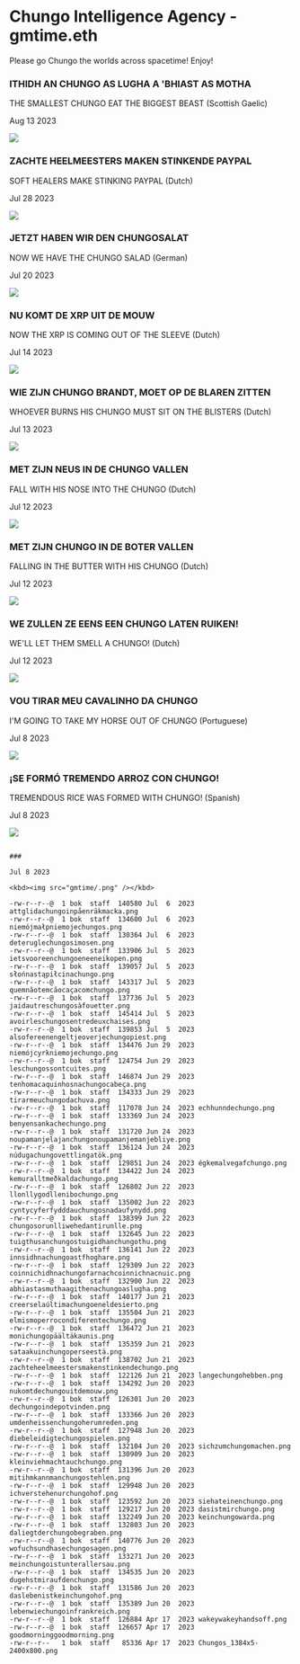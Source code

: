# Chungo Intelligence Agency - gmtime.eth

Please go Chungo the worlds across spacetime! Enjoy!


### ITHIDH AN CHUNGO AS LUGHA A 'BHIAST AS MOTHA

THE SMALLEST CHUNGO EAT THE BIGGEST BEAST (Scottish Gaelic)

Aug 13 2023

<kbd><img src="gmtime/ithidhanchungoaslughaabhiastasmotha.png" /></kbd>


### ZACHTE HEELMEESTERS MAKEN STINKENDE PAYPAL

SOFT HEALERS MAKE STINKING PAYPAL (Dutch)

Jul 28 2023

<kbd><img src="gmtime/zachteheelmeestersmakenstinkendepaypal.png" /></kbd>


### JETZT HABEN WIR DEN CHUNGOSALAT

NOW WE HAVE THE CHUNGO SALAD (German)

Jul 20 2023

<kbd><img src="gmtime/jetzthabenwirdenchungosalat.png" /></kbd>


### NU KOMT DE XRP UIT DE MOUW

NOW THE XRP IS COMING OUT OF THE SLEEVE (Dutch)

Jul 14 2023

<kbd><img src="gmtime/nukomtdexrpuitdemouw.png" /></kbd>


### WIE ZIJN CHUNGO BRANDT, MOET OP DE BLAREN ZITTEN

WHOEVER BURNS HIS CHUNGO MUST SIT ON THE BLISTERS (Dutch)

Jul 13 2023

<kbd><img src="gmtime/wiezijnchungobrandtmoetopdeblarenzitten.png" /></kbd>


### MET ZIJN NEUS IN DE CHUNGO VALLEN

FALL WITH HIS NOSE INTO THE CHUNGO (Dutch)

Jul 12 2023

<kbd><img src="gmtime/metzijnneusindechungovallen.png" /></kbd>


### MET ZIJN CHUNGO IN DE BOTER VALLEN

FALLING IN THE BUTTER WITH HIS CHUNGO (Dutch)

Jul 12 2023

<kbd><img src="gmtime/metzijnchungoindebotervallen.png" /></kbd>

### WE ZULLEN ZE EENS EEN CHUNGO LATEN RUIKEN!

WE'LL LET THEM SMELL A CHUNGO! (Dutch)

Jul 12 2023

<kbd><img src="gmtime/wezullenzeeenseenchungolatenruiken.png" /></kbd>


### VOU TIRAR MEU CAVALINHO DA CHUNGO

I'M GOING TO TAKE MY HORSE OUT OF CHUNGO (Portuguese)

Jul 8 2023

<kbd><img src="gmtime/voutirarmeucavalinhodachungo.png" /></kbd>


### ¡SE FORMÓ TREMENDO ARROZ CON CHUNGO!

TREMENDOUS RICE WAS FORMED WITH CHUNGO! (Spanish)

Jul 8 2023

<kbd><img src="gmtime/seformótremendoarrozconchungo.png" /></kbd>

```

###

Jul 8 2023

<kbd><img src="gmtime/.png" /></kbd>

-rw-r--r--@  1 bok  staff  140580 Jul  6  2023 attglidachungoinpåenräkmacka.png
-rw-r--r--@  1 bok  staff  134600 Jul  6  2023 niemójmałpniemojechungos.png
-rw-r--r--@  1 bok  staff  130364 Jul  6  2023 deteruglechungosimosen.png
-rw-r--r--@  1 bok  staff  133906 Jul  5  2023 ietsvooreenchungoeneeneikopen.png
-rw-r--r--@  1 bok  staff  139057 Jul  5  2023 słońnastąpiłcinachungo.png
-rw-r--r--@  1 bok  staff  143317 Jul  5  2023 quemnãotemcãocaçacomchungo.png
-rw-r--r--@  1 bok  staff  137736 Jul  5  2023 jaidautreschungosàfouetter.png
-rw-r--r--@  1 bok  staff  145414 Jul  5  2023 avoirleschungosentredeuxchaises.png
-rw-r--r--@  1 bok  staff  139853 Jul  5  2023 alsofereenengeltjeoverjechungopiest.png
-rw-r--r--@  1 bok  staff  134476 Jun 29  2023 niemójcyrkniemojechungo.png
-rw-r--r--@  1 bok  staff  124754 Jun 29  2023 leschungossontcuites.png
-rw-r--r--@  1 bok  staff  146874 Jun 29  2023 tenhomacaquinhosnachungocabeça.png
-rw-r--r--@  1 bok  staff  134333 Jun 29  2023 tirarmeuchungodachuva.png
-rw-r--r--@  1 bok  staff  117078 Jun 24  2023 echhunndechungo.png
-rw-r--r--@  1 bok  staff  133369 Jun 24  2023 benyensankachechungo.png
-rw-r--r--@  1 bok  staff  131720 Jun 24  2023 noupamanjelajanchungonoupamanjemanjebliye.png
-rw-r--r--@  1 bok  staff  136124 Jun 24  2023 núdugachungovettlingatök.png
-rw-r--r--@  1 bok  staff  129851 Jun 24  2023 égkemalvegafchungo.png
-rw-r--r--@  1 bok  staff  134422 Jun 24  2023 kemuralltmeðkaldachungo.png
-rw-r--r--@  1 bok  staff  126802 Jun 22  2023 llonllygodllenibochungo.png
-rw-r--r--@  1 bok  staff  135002 Jun 22  2023 cyntycyferfydddauchungosnadaufynydd.png
-rw-r--r--@  1 bok  staff  138399 Jun 22  2023 chungosorunlliwehedantirunlle.png
-rw-r--r--@  1 bok  staff  132645 Jun 22  2023 tuigthusanchungostuigidhanchungothu.png
-rw-r--r--@  1 bok  staff  136141 Jun 22  2023 innsidhnachungoastfhoghare.png
-rw-r--r--@  1 bok  staff  129309 Jun 22  2023 coinnichidhnachungofarnachcoinnichnacnuic.png
-rw-r--r--@  1 bok  staff  132900 Jun 22  2023 abhiastasmuthaagithenachungoaslugha.png
-rw-r--r--@  1 bok  staff  140177 Jun 21  2023 creerselaúltimachungoeneldesierto.png
-rw-r--r--@  1 bok  staff  135504 Jun 21  2023 elmismoperrocondiferentechungo.png
-rw-r--r--@  1 bok  staff  136472 Jun 21  2023 monichungopäältäkaunis.png
-rw-r--r--@  1 bok  staff  135359 Jun 21  2023 sataakuinchungoperseestä.png
-rw-r--r--@  1 bok  staff  138702 Jun 21  2023 zachteheelmeestersmakenstinkendechungo.png
-rw-r--r--@  1 bok  staff  122126 Jun 21  2023 langechungohebben.png
-rw-r--r--@  1 bok  staff  134292 Jun 20  2023 nukomtdechungouitdemouw.png
-rw-r--r--@  1 bok  staff  126301 Jun 20  2023 dechungoindepotvinden.png
-rw-r--r--@  1 bok  staff  133366 Jun 20  2023 umdenheissenchungoherumreden.png
-rw-r--r--@  1 bok  staff  127948 Jun 20  2023 diebeleidigtechungospielen.png
-rw-r--r--@  1 bok  staff  132104 Jun 20  2023 sichzumchungomachen.png
-rw-r--r--@  1 bok  staff  130909 Jun 20  2023 kleinviehmachtauchchungo.png
-rw-r--r--@  1 bok  staff  131396 Jun 20  2023 mitihmkannmanchungostehlen.png
-rw-r--r--@  1 bok  staff  129948 Jun 20  2023 ichverstehenurchungohof.png
-rw-r--r--@  1 bok  staff  123592 Jun 20  2023 siehateinenchungo.png
-rw-r--r--@  1 bok  staff  129217 Jun 20  2023 dasistmirchungo.png
-rw-r--r--@  1 bok  staff  132249 Jun 20  2023 keinchungowarda.png
-rw-r--r--@  1 bok  staff  132803 Jun 20  2023 daliegtderchungobegraben.png
-rw-r--r--@  1 bok  staff  140776 Jun 20  2023 wofuchsundhasechungosagen.png
-rw-r--r--@  1 bok  staff  133271 Jun 20  2023 meinchungoistunterallersau.png
-rw-r--r--@  1 bok  staff  134535 Jun 20  2023 dugehstmiraufdenchungo.png
-rw-r--r--@  1 bok  staff  131586 Jun 20  2023 daslebenistkeinchungohof.png
-rw-r--r--@  1 bok  staff  135389 Jun 20  2023 lebenwiechungoinfrankreich.png
-rw-r--r--@  1 bok  staff  126884 Apr 17  2023 wakeywakeyhandsoff.png
-rw-r--r--@  1 bok  staff  126657 Apr 17  2023 goodmorninggoodmorning.png
-rw-r--r--   1 bok  staff   85336 Apr 17  2023 Chungos_1384x5-2400x800.png

```
